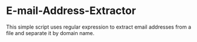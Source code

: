 # E-mail-Address-Extractor
This simple script uses regular expression to extract email addresses from a file and separate it by domain name.
